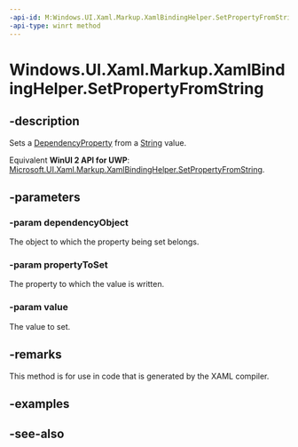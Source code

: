 ```yaml
---
-api-id: M:Windows.UI.Xaml.Markup.XamlBindingHelper.SetPropertyFromString(System.Object,Windows.UI.Xaml.DependencyProperty,System.String)
-api-type: winrt method
---
```


<!-- Method syntax
public void SetPropertyFromString(System.Object dependencyObject, Windows.UI.Xaml.DependencyProperty propertyToSet, System.String value)
-->

# Windows.UI.Xaml.Markup.XamlBindingHelper.SetPropertyFromString

## -description
Sets a [DependencyProperty](../windows.ui.xaml/dependencyproperty.md) from a [String](/dotnet/api/system.string?view=dotnet-uwp-10.0&preserve-view=true) value.

Equivalent **WinUI 2 API for UWP**: [Microsoft.UI.Xaml.Markup.XamlBindingHelper.SetPropertyFromString](/windows/winui/api/microsoft.ui.xaml.markup.xamlbindinghelper.setpropertyfromstring).

## -parameters
### -param dependencyObject
The object to which the property being set belongs.

### -param propertyToSet
The property to which the value is written.

### -param value
The value to set.

## -remarks
This method is for use in code that is generated by the XAML compiler.

## -examples

## -see-also
